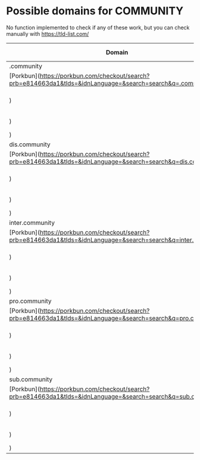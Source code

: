 # Possible domains for COMMUNITY

No function implemented to check if any of these work, but you can check manually with https://tld-list.com/

| Domain | Porkbun | NameCheap | Google Domains |
|---|---|---|---|
| .community | [Porkbun](https://porkbun.com/checkout/search?prb=e814663da1&tlds=&idnLanguage=&search=search&q=.community) | [Namecheap](https://www.namecheap.com/domains/registration/results/?domain=.community) | [Google](https://domains.google.com/registrar/search?searchTerm=.community) |
| dis.community | [Porkbun](https://porkbun.com/checkout/search?prb=e814663da1&tlds=&idnLanguage=&search=search&q=dis.community) | [Namecheap](https://www.namecheap.com/domains/registration/results/?domain=dis.community) | [Google](https://domains.google.com/registrar/search?searchTerm=dis.community) |
| inter.community | [Porkbun](https://porkbun.com/checkout/search?prb=e814663da1&tlds=&idnLanguage=&search=search&q=inter.community) | [Namecheap](https://www.namecheap.com/domains/registration/results/?domain=inter.community) | [Google](https://domains.google.com/registrar/search?searchTerm=inter.community) |
| pro.community | [Porkbun](https://porkbun.com/checkout/search?prb=e814663da1&tlds=&idnLanguage=&search=search&q=pro.community) | [Namecheap](https://www.namecheap.com/domains/registration/results/?domain=pro.community) | [Google](https://domains.google.com/registrar/search?searchTerm=pro.community) |
| sub.community | [Porkbun](https://porkbun.com/checkout/search?prb=e814663da1&tlds=&idnLanguage=&search=search&q=sub.community) | [Namecheap](https://www.namecheap.com/domains/registration/results/?domain=sub.community) | [Google](https://domains.google.com/registrar/search?searchTerm=sub.community) |
